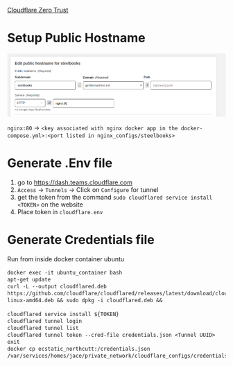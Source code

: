 
[Cloudflare Zero Trust](https://dash.teams.cloudflare.com) 

# Setup Public Hostname

![Screenshot](.screenshots/public_hostname_config.png)

`nginx:80` -> `<key associated with nginx docker app in the docker-compose.yml>:<port listed in nginx_configs/steelbooks>`

# Generate .Env file

 1. go to https://dash.teams.cloudflare.com
 2. `Access` -> `Tunnels` -> Click on `Configure` for tunnel 
 3. get the token from the command `sudo cloudflared service install <TOKEN>` on the website
 4. Place token in `cloudflare.env`

# Generate Credentials file

Run from inside docker container ubuntu
```shell
docker exec -it ubuntu_container bash
apt-get update
curl -L --output cloudflared.deb https://github.com/cloudflare/cloudflared/releases/latest/download/cloudflared-linux-amd64.deb && sudo dpkg -i cloudflared.deb && 

cloudflared service install ${TOKEN}
cloudflared tunnel login
cloudflared tunnel list
cloudflared tunnel token --cred-file credentials.json <Tunnel UUID>
exit
docker cp ecstatic_northcutt:/credentials.json /var/services/homes/jace/private_network/cloudflare_configs/credentials.json
```